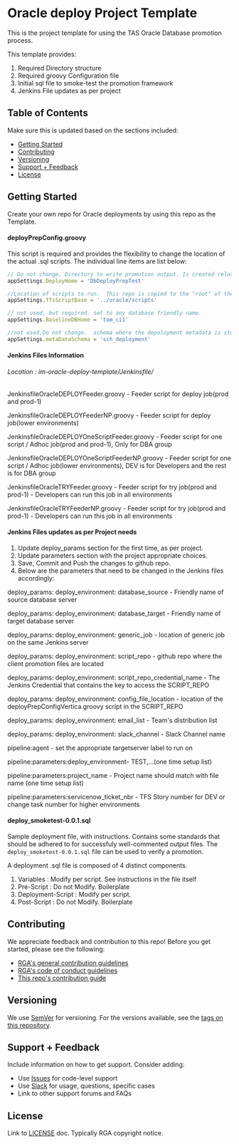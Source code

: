 # Oracle deploy Project Template

This is the project template for using the TAS Oracle Database promotion process.

This template provides:
1. Required Directory structure
2. Required groovy Configuration file
3. Initial sql file to smoke-test the promotion framework
4. Jenkins File updates as per project

## Table of Contents

Make sure this is updated based on the sections included:

- [Getting Started](#getting-started)
- [Contributing](#contributing)
- [Versioning](#versioning)
- [Support + Feedback](#support--feedback)
- [License](#license)

## Getting Started

Create your own repo for Oracle deployments by using this repo as the Template.

#### deployPrepConfig.groovy
This script is required and provides the flexibility to change the location of the actual .sql scripts.  The individual
line items are list below:
```js
// Do not change. Directory to write promotion output. Is created relative to root.
appSettings.DeployHome = 'DbDeployPrepTest'

//Location of scripts to run.  This repo is copied to the "root" of the jenkins workspace.  This path is relative to the ./src folder where the promotion executes.  ../ returns to the root of the workspace.
appSettings.TfsScriptBase = '../oracle/scripts'

// not used, but required. set to any database friendly name.
appSettings.BaselineDBHome = 'tom_ci1' 

//not used,Do not change.  schema where the depoloyment metadata is stored.  
appSettings.metaDataSchema = 'sch_deployment'

```

#### Jenkins Files Information 

###### Location : im-oracle-deploy-template/Jenkinsfile/

 JenkinsfileOracleDEPLOYFeeder.groovy  - Feeder script for  deploy job(prod and prod-1) 

 JenkinsfileOracleDEPLOYFeederNP.groovy - Feeder script for  deploy job(lower environments)

 JenkinsfileOracleDEPLOYOneScriptFeeder.groovy - Feeder script for one script / Adhoc job(prod and prod-1), Only for DBA group

 JenkinsfileOracleDEPLOYOneScriptFeederNP.groovy - Feeder script for one script / Adhoc job(lower environments), DEV is for Developers and the rest is for DBA group

 JenkinsfileOracleTRYFeeder.groovy - Feeder script for  try job(prod and prod-1) - Developers can run this job in all environments 

 JenkinsfileOracleTRYFeederNP.groovy - Feeder script for  try job(prod and prod-1) - Developers can run this job in all environments 



#### Jenkins Files updates as per Project needs 

1. Update deploy_params section for the first time, as per project.
2. Update parameters section with the project appropriate choices.
3. Save, Commit and Push the changes to github repo.
4. Below are the parameters that need to be changed in the Jenkins files accordingly:
	
deploy_params: deploy_environment: database_source - Friendly name of source database server

deploy_params: deploy_environment: database_target - Friendly name of target database server

deploy_params: deploy_environment: generic_job - location of generic job on the same Jenkins server

deploy_params: deploy_environment: script_repo - github repo where the client promotion files are located

deploy_params: deploy_environment: script_repo_credential_name - The Jenkins Credential that contains the key to access the SCRIPT_REPO

deploy_params: deploy_environment: config_file_location - location of the deployPrepConfigVertica.groovy script in the SCRIPT_REPO

deploy_params: deploy_environment: email_list - Team's distribution list

deploy_params: deploy_environment: slack_channel - Slack Channel name

pipeline:agent - set the appropriate targetserver label to run on

pipeline:parameters:deploy_environment- TEST,...(one time setup list)

pipeline:parameters:project_name - Project name should match with file name (one time setup list)

pipeline:parameters:servicenow_ticket_nbr - TFS Story number for DEV or change task number for higher environments 


#### deploy_smoketest-0.0.1.sql

Sample deployment file, with instructions.  Contains some standards that should be adhered to for successfuly well-commented output files.
The ```deploy_smoketest-0.0.1.sql``` file can be used to verify a promotion.



A deployment .sql file is composed of 4 distinct components. 

1. Variables            : Modify per script. See instructions in the file itself
2. Pre-Script           : Do not Modify. Boilerplate
3. Deployment-Script    : Modify per script.
4. Post-Script          : Do not Modify. Boilerplate 


## Contributing

We appreciate feedback and contribution to this repo! Before you get started, please see the following:

- [RGA's general contribution guidelines](https://github.com/rgare/innersource-project-template/blob/master/GENERAL-CONTRIBUTING.md)
- [RGA's code of conduct guidelines](https://www.rgare.com/docs/default-source/regulatory-documents/rga-code-of-conduct.pdf)
- [This repo's contribution guide](CONTRIBUTING.md)

## Versioning

We use [SemVer](http://semver.org/) for versioning. For the versions available, see the [tags on this repository](https://github.com/your/project/tags).  

## Support + Feedback

Include information on how to get support. Consider adding:

- Use [Issues](https://github.com/rgare/innersource-project-template/issues) for code-level support
- Use [Slack](https://rgare.slack.com/archives/C8YL8FGRJ/p1518107525000584) for usage, questions, specific cases
- Link to other support forums and FAQs

## License

Link to [LICENSE](LICENSE) doc. Typically RGA copyright notice.
